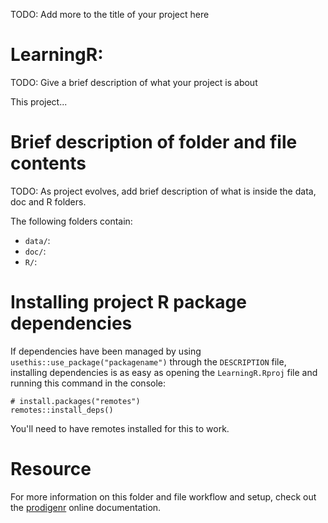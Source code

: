 TODO: Add more to the title of your project here

# LearningR:

TODO: Give a brief description of what your project is about

This project...

# Brief description of folder and file contents

TODO: As project evolves, add brief description of what is inside the data, doc and R folders.

The following folders contain:

-   `data/`:
-   `doc/`:
-   `R/`:

# Installing project R package dependencies

If dependencies have been managed by using `usethis::use_package("packagename")` through the `DESCRIPTION` file, installing dependencies is as easy as opening the `LearningR.Rproj` file and running this command in the console:

    # install.packages("remotes")
    remotes::install_deps()

You'll need to have remotes installed for this to work.

# Resource

For more information on this folder and file workflow and setup, check out the [prodigenr](https://rostools.github.io/prodigenr) online documentation.
